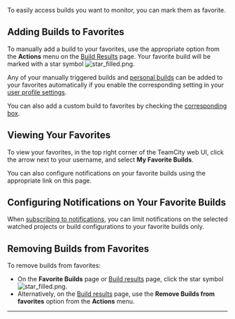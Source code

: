 [//]: # (title: Favorite Build)
[//]: # (auxiliary-id: Favorite Build)

To easily access builds you want to monitor, you can mark them as favorite.

[//]: # (Internal note. Do not delete. "Favorite Buildd142e4.txt")    

## Adding Builds to Favorites

To manually add a build to your favorites, use the appropriate option from the __Actions__ menu on the [Build Results](working-with-build-results.md) page. Your favorite build will be marked with a star symbol ![star_filled.png](star_filled.png).

Any of your manually triggered builds and [personal builds](personal-build.md) can be added to your favorites automatically if you enable the corresponding setting in your [user profile settings](managing-your-user-account.md).

You can also add a custom build to favorites by checking the [corresponding box](triggering-a-custom-build.md#Comment+and+Tags).

## Viewing Your Favorites

To view your favorites, in the top right corner of the TeamCity web UI, click the arrow next to your username, and select __My Favorite Builds__.

You can also configure notifications on your favorite builds using the appropriate link on this page.

## Configuring Notifications on Your Favorite Builds

When [subscribing to notifications](subscribing-to-notifications.md), you can limit notifications on the selected watched projects or build configurations to your favorite builds only.

## Removing Builds from Favorites

To remove builds from favorites:
* On the __Favorite Builds__ page or [Build results](working-with-build-results.md) page, click the star symbol ![star_filled.png](star_filled.png).
* Alternatively, on the [Build results](working-with-build-results.md) page, use the __Remove Builds from favorites__ option from the __Actions__ menu.

__ __